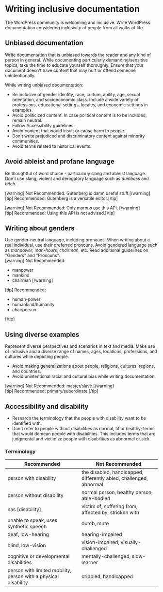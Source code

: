 # Writing inclusive documentation

The WordPress community is welcoming and inclusive. Write WordPress documentation considering inclusivity of people from all walks of life.

## Unbiased documentation

Write documentation that is unbiased towards the reader and any kind of person in general. While documenting particularly demanding/sensitive topics, take the time to educate yourself thoroughly. Ensure that your document doesn't have content that may hurt or offend someone unintentionally.  

While writing unbiased documentation:
 - Be inclusive of gender identity, race, culture, ability, age, sexual orientation, and socioeconomic class. Include a wide variety of professions, educational settings, locales, and economic settings in examples.
 - Avoid politicized content. In case political content is to be included, remain neutral.
 - Follow Accessibility guidelines.
 - Avoid content that would insult or cause harm to people.
 - Don't write prejudiced and discriminatory content against minority communities.  
 - Avoid terms related to historical events.

## Avoid ableist and profane language
Be thoughtful of word choice - particularly slang and ableist language. Don't use slang, violent and derogatory language such as *dumbass* and *bitch*.

[warning] Not Recommended: Gutenberg is damn useful stuff.[/warning]  
[tip] Recommended: Gutenberg is a versatile editor.[/tip]

[warning] Not Recommended: Only morons use this API. [/warning]  
[tip] Recommended: Using this API is not advised.[/tip]

## Writing about genders
Use gender-neutral language, including pronouns. When writing about a real individual, use their preferred pronouns. Avoid gendered language such as *manpower*, *man-hours*, *chairman*, etc. Read additional guidelines on "Genders" and "Pronouns".  
[warning] Not Recommended:
- manpower
- mankind
- chairman
[/warning]  

[tip] Recommended:
- human-power
- humankind/humanity
- chairperson

[/tip]

## Using diverse examples
Represent diverse perspectives and scenarios in text and media. Make use of inclusive and a diverse range of names, ages, locations, professions, and cultures while depicting people.
- Avoid making generalizations about people, religions, cultures, regions, and countries.
- Avoid unintentional racial and cultural bias while writing documentation.  

[warning] Not Recommended: master/slave [/warning]  
[tip] Recommended: primary/subordinate [/tip]


## Accessibility and disability
- Research the terminology that the people with disability want to be identified with.
- Don't refer to people without disabilities as normal, fit or healthy; terms that would demean people with disabilities. This includes terms that are judgmental and victimize people with disabilities as abnormal or sick.  

### Terminology

| Recommended          | Not Recommended |
|----------------------|-----------------|
| person with disability | the disabled, handicapped, differently abled, challenged, abnormal |
| person without disability | normal person, healthy person, able-bodied |
| has [disability] | victim of, suffering from, affected by, stricken with |
| unable to speak, uses synthetic speech | dumb, mute |
| deaf, low-hearing | hearing-impaired |
| blind, low-vision | vision-impaired, visually-challenged |
| cognitive or developmental disabilities | mentally-challenged, slow-learner |
| person with limited mobility, person with a physical disability | crippled, handicapped |
